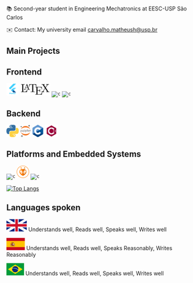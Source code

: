 📚  Second-year student in Engineering Mechatronics  at EESC-USP São Carlos

✉️ Contact: My university email carvalho.matheush@usp.br

## Main Projects

## Frontend 
<code><img height="32" src="flutter.png" alt="c"/></code>
<code><img height="32" src="latex.jpg" alt="c"/></code>
<code><img height="32" src="pandas.jpg" alt="c"/></code>
<code><img height="32" src="matplotlib.jpg" alt="c"/></code>
## Backend
<code><img height="32" src="python.png" alt="c"/></code>
<code><img height="32" src="jupyter.png" alt="c"/></code>
<code><img height="32" src="C.png" alt="c"/></code>
<code><img height="32" src="C++.png" alt="c"/></code>
## Platforms and Embedded Systems
<code><img height="32" src="arduino.png" alt="c"/></code>
<code><img height="32" src="platformio.png" alt="c"/></code>
<code><img height="32" src="esp32.png" alt="c"/></code>

[![Top Langs](https://github-readme-stats.vercel.app/api/top-langs/?username=MHC-CodeSmith&layout=compact&theme=algolia&count_private=true)](https://github.com/MHC-CodeSmith)




## Languages spoken
<code><img height="32" src="english.png" alt="c"/></code> Understands well, Reads well, Speaks well,  Writes well

<code><img height="32" src="spain.png" alt="c"/></code> Understands well, Reads well,  Speaks Reasonably, Writes Reasonably

<code><img height="32" src="portuguese.png" alt="c"/></code> Understands well,  Reads well, Speaks well, Writes well

